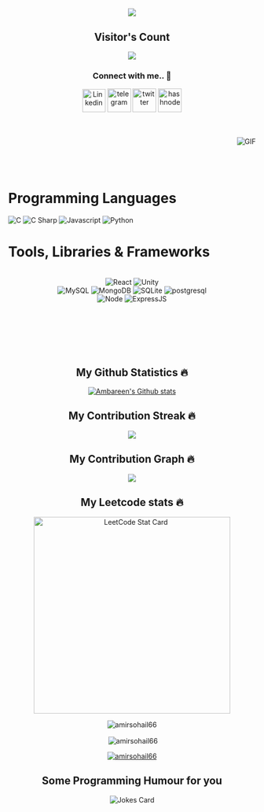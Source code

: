 <h1 align="center">
  <a href="https://git.io/typing-svg">
    <img src="https://readme-typing-svg.herokuapp.com/?lines=Hello,+There!+👋;It's+Amir+Sohail....;Nice+to+e-meet+you!&center=true&size=30">
  </a>
</h1>


<p align="center"> 
  <h2 align="center">Visitor's Count </h2>
</p>

<p align = "center">
  <img src="https://profile-counter.glitch.me/amirsohail66/count.svg" />
</p>

<h3 align="center">Connect with me.. 🤝</h3>

<body>
    <div class="img1">
<p align='center'>
<a href="https://www.linkedin.com/in/amirsohailmd/" target="_blank"><img src="https://icons.iconarchive.com/icons/alecive/flatwoken/64/Apps-Linkedin-icon.png" width="47" alt="Linkedin"></a>          <a href="https://t.me/Delilahx0x0" target="_blank"><img src="https://icons.iconarchive.com/icons/alecive/flatwoken/64/Apps-Telegram-icon.png" alt="telegram" width=48></a>         <a href="https://twitter.com/AMIRSOH0590987" target="_blank"><img src="https://icons.iconarchive.com/icons/alecive/flatwoken/64/Apps-Twitter-icon.png" alt="twitter" width=48></a>         <a href="https://www.instagram.com/amir.sohail1/" target="_blank"><img src="https://icons.iconarchive.com/icons/alecive/flatwoken/64/Apps-Instagram-icon.png" alt="hashnode" width=48></a>
<p/> <br> <br>
 <img align="right" alt="GIF" src="https://media.giphy.com/media/USV0ym3bVWQJJmNu3N/giphy.gif" /> <br> <br> <br>
    
<br>
<h1>Programming Languages</h1>
<p align="left">
  <img src="https://img.shields.io/badge/-C-F3F7FA?logo=c&logoColor=A8B9CC&style=for-the-badge&logoWidth=30" alt="C">
  <img src="https://img.shields.io/badge/-C%23-F3F7FA?logo=csharp&logoColor=239120&style=for-the-badge&logoWidth=30" alt="C Sharp">
  <img src="https://img.shields.io/badge/-Js-F3F7FA?logo=javascript&logoColor=F7DF1E&style=for-the-badge&logoWidth=30" alt="Javascript">
  <img src="https://img.shields.io/badge/-Python-F3F7FA?logo=python&logoColor=3776AB&style=for-the-badge&logoWidth=30" alt="Python">
  </p>
<h1>Tools, Libraries & Frameworks</h1>
<p align="center">
  
  </br>
  <img src="https://img.shields.io/badge/-ReactJs-F3F7FA?logo=react&logoColor=61DAFB&style=for-the-badge&logoWidth=30" alt="React">
  <img src="https://img.shields.io/badge/-Unity-F3F7FA?logo=unity&logoColor=000000&style=for-the-badge&logoWidth=30" alt="Unity">
  </br>
  <img src="https://img.shields.io/badge/-MySQL-F3F7FA?logo=mysql&logoColor=4479A1&style=for-the-badge&logoWidth=30" alt="MySQL">
  <img src="https://img.shields.io/badge/-MongoDB-F3F7FA?logo=mongodb&logoColor=47A248&style=for-the-badge&logoWidth=30" alt="MongoDB">
  <img src="https://img.shields.io/badge/-SQLite-F3F7FA?logo=sqlite&logoColor=003B57&style=for-the-badge&logoWidth=30" alt="SQLite">
  <img src="https://img.shields.io/badge/-postgresql-F3F7FA?logo=postgresql&logoColor=003B57&style=for-the-badge&logoWidth=30" alt="postgresql">
  </br>
  <img src="https://img.shields.io/badge/-NodeJS-F3F7FA?logo=node.js&logoColor=009639&style=for-the-badge&logoWidth=30" alt="Node">
  <img src="https://img.shields.io/badge/-Express.js-F3F7FA?logo=Express.js&logoColor=009639&style=for-the-badge&logoWidth=30" alt="ExpressJS">
</p>
      <br> <br> <br> <br> <br> <h2 align="center">My Github Statistics 🔥</h2>   
<p align="center">
<a href="https://github.com/amirsohail66">
<img align="center" alt="Ambareen's Github stats"
src="https://github-readme-stats-xi-rosy-19.vercel.app/api?username=amirsohail66&show_icons=true&hide_border=true&count_private=true&bg_color=0,Ef4050,Cf6561&title_color=000000&text_color=000000&icon_color=000000"/>
</a>

<h2 align="center">My Contribution Streak 🔥</h2>
<p align="center">
  <a href="https://github.com/Iamtripathisatyam/github-readme-streak-stats">
    <img src="https://github-readme-streak-stats.herokuapp.com/?user=amirsohail66&theme=dark&hide_border=true&background=0D1117&stroke=0000"/>
  </a>
 </p>  
 <h2 align="center">My Contribution Graph 🔥</h2>
<p align="center">
  <a href="https://github.com/amirsohail66">
    <img src="https://activity-graph.herokuapp.com/graph?username=amirsohail66&theme=xcode"/>
  </a>
 </p>
 <h2 align="center">My Leetcode stats 🔥</h2>
<p align="center">
  <a href="https://github.com/KnlnKS/leetcode-stats">
  <img alt="LeetCode Stat Card" src="https://apu5rh8gxk.execute-api.us-east-1.amazonaws.com/default/leetcode-stats?username=d3l1l4h" width="400"/>
</a>
 </p>
 <div align="center">
 <p><img align="center" src="https://github-readme-stats.vercel.app/api/top-langs?username=amirsohail66&show_icons=true&locale=en&count-private=true$height=80&theme=tokyonight" alt="amirsohail66" /></p>

<p>&nbsp;<img align="center" src="https://github-readme-stats.vercel.app/api?username=amirsohail66&show_icons=true&locale=en&count-private=true$height=80&theme=tokyonight" alt="amirsohail66" /></p>
</div>

<p align="center"> <a href="https://github.com/ryo-ma/github-profile-trophy"><img src="https://github-profile-trophy.vercel.app/?username=amirsohail66&theme=juicyfresh" alt="amirsohail66" /></a> </p>

<div align="center">
<h2> Some Programming Humour for you </h2> 



![Jokes Card](https://readme-jokes.vercel.app/api?theme=radical)
</p>
</div>
